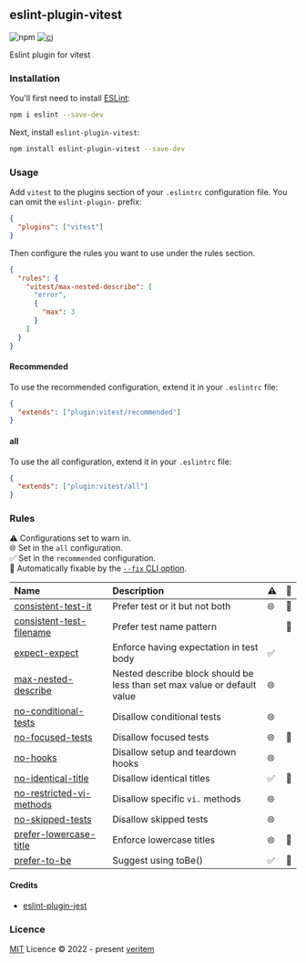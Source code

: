 ## eslint-plugin-vitest

![npm](https://img.shields.io/npm/v/eslint-plugin-vitest)
[![ci](https://github.com/veritem/eslint-plugin-vitest/actions/workflows/ci.yml/badge.svg?branch=main)](https://github.com/veritem/eslint-plugin-vitest/actions/workflows/ci.yml)

Eslint plugin for vitest

### Installation

You'll first need to install [ESLint](https://eslint.org/):

```sh
npm i eslint --save-dev
```

Next, install `eslint-plugin-vitest`:

```sh
npm install eslint-plugin-vitest --save-dev
```

### Usage

Add `vitest` to the plugins section of your `.eslintrc` configuration file. You can omit the `eslint-plugin-` prefix:

```json
{
  "plugins": ["vitest"]
}
```

Then configure the rules you want to use under the rules section.

```json
{
  "rules": {
    "vitest/max-nested-describe": [
      "error",
      {
        "max": 3
      }
    ]
  }
}
```

#### Recommended

To use the recommended configuration, extend it in your `.eslintrc` file:

```json
{
  "extends": ["plugin:vitest/recommended"]
}
```

#### all

To use the all configuration, extend it in your `.eslintrc` file:

```json
{
  "extends": ["plugin:vitest/all"]
}
```

### Rules

<!-- begin auto-generated rules list -->

⚠️ Configurations set to warn in.\
🌐 Set in the `all` configuration.\
✅ Set in the `recommended` configuration.\
🔧 Automatically fixable by the [`--fix` CLI option](https://eslint.org/docs/user-guide/command-line-interface#--fix).

| Name                                                               | Description                                                              | ⚠️  | 🔧  |
| :----------------------------------------------------------------- | :----------------------------------------------------------------------- | :-- | :-- |
| [consistent-test-it](docs/rules/consistent-test-it.md)             | Prefer test or it but not both                                           | 🌐  | 🔧  |
| [consistent-test-filename](docs/rules/consistent-test-filename.md) | Prefer test name pattern                                                 |     | 🔧  |
| [expect-expect](docs/rules/expect-expect.md)                       | Enforce having expectation in test body                                  | ✅  |     |
| [max-nested-describe](docs/rules/max-nested-describe.md)           | Nested describe block should be less than set max value or default value | 🌐  |     |
| [no-conditional-tests](docs/rules/no-conditional-tests.md)         | Disallow conditional tests                                               | 🌐  |     |
| [no-focused-tests](docs/rules/no-focused-tests.md)                 | Disallow focused tests                                                   | 🌐  | 🔧  |
| [no-hooks](docs/rules/no-hooks.md)                                 | Disallow setup and teardown hooks                                        | 🌐  |     |
| [no-identical-title](docs/rules/no-identical-title.md)             | Disallow identical titles                                                | ✅  | 🔧  |
| [no-restricted-vi-methods](docs/rules/no-restricted-vi-methods.md) | Disallow specific `vi.` methods                                          | 🌐  |     |
| [no-skipped-tests](docs/rules/no-skipped-tests.md)                 | Disallow skipped tests                                                   | 🌐  |     |
| [prefer-lowercase-title](docs/rules/prefer-lowercase-title.md)     | Enforce lowercase titles                                                 | 🌐  | 🔧  |
| [prefer-to-be](docs/rules/prefer-to-be.md)                         | Suggest using toBe()                                                     | ✅  | 🔧  |

<!-- end auto-generated rules list -->

#### Credits

- [eslint-plugin-jest](https://github.com/jest-community/eslint-plugin-jest)

### Licence

[MIT](https://github.com/veritem/eslint-plugin-vitest/blob/main/LICENSE) Licence &copy; 2022 - present [veritem](https://github.com/veritem)
